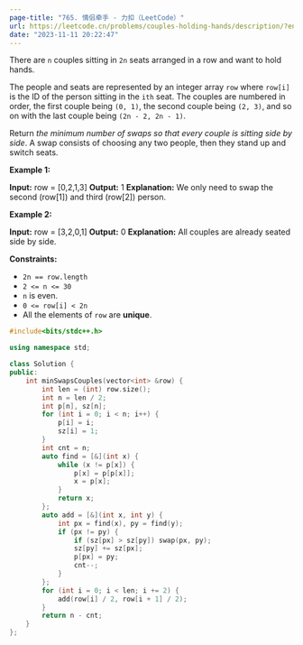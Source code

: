 ```yaml
---
page-title: "765. 情侣牵手 - 力扣（LeetCode）"
url: https://leetcode.cn/problems/couples-holding-hands/description/?envType=daily-question&envId=2023-11-11
date: "2023-11-11 20:22:47"
---
```

There are `n` couples sitting in `2n` seats arranged in a row and want to hold hands.

The people and seats are represented by an integer array `row` where `row[i]` is the ID of the person sitting in the `ith` seat. The couples are numbered in order, the first couple being `(0, 1)`, the second couple being `(2, 3)`, and so on with the last couple being `(2n - 2, 2n - 1)`.

Return *the minimum number of swaps so that every couple is sitting side by side*. A swap consists of choosing any two people, then they stand up and switch seats.

**Example 1:**

**Input:** row = \[0,2,1,3\]
**Output:** 1
**Explanation:** We only need to swap the second (row\[1\]) and third (row\[2\]) person.

**Example 2:**

**Input:** row = \[3,2,0,1\]
**Output:** 0
**Explanation:** All couples are already seated side by side.

**Constraints:**

-   `2n == row.length`
-   `2 <= n <= 30`
-   `n` is even.
-   `0 <= row[i] < 2n`
-   All the elements of `row` are **unique**.

```cpp
#include<bits/stdc++.h>

using namespace std;

class Solution {
public:
    int minSwapsCouples(vector<int> &row) {
        int len = (int) row.size();
        int n = len / 2;
        int p[n], sz[n];
        for (int i = 0; i < n; i++) {
            p[i] = i;
            sz[i] = 1;
        }
        int cnt = n;
        auto find = [&](int x) {
            while (x != p[x]) {
                p[x] = p[p[x]];
                x = p[x];
            }
            return x;
        };
        auto add = [&](int x, int y) {
            int px = find(x), py = find(y);
            if (px != py) {
                if (sz[px] > sz[py]) swap(px, py);
                sz[py] += sz[px];
                p[px] = py;
                cnt--;
            }
        };
        for (int i = 0; i < len; i += 2) {
            add(row[i] / 2, row[i + 1] / 2);
        }
        return n - cnt;
    }
};
```